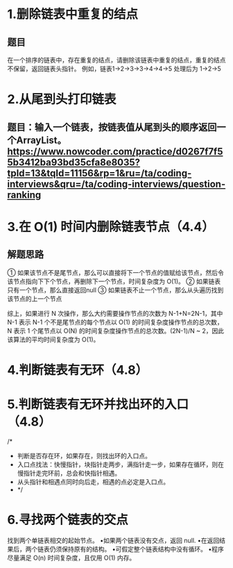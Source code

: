 # 1.删除链表中重复的结点
## 题目
在一个排序的链表中，存在重复的结点，请删除该链表中重复的结点，重复的结点不保留，返回链表头指针。 例如，链表1->2->3->3->4->4->5 处理后为 1->2->5

# 2.从尾到头打印链表
## 题目：输入一个链表，按链表值从尾到头的顺序返回一个ArrayList。https://www.nowcoder.com/practice/d0267f7f55b3412ba93bd35cfa8e8035?tpId=13&tqId=11156&rp=1&ru=/ta/coding-interviews&qru=/ta/coding-interviews/question-ranking

# 3.在 O(1) 时间内删除链表节点（4.4）
## 解题思路
  ① 如果该节点不是尾节点，那么可以直接将下一个节点的值赋给该节点，然后令该节点指向下下个节点，再删除下一个节点，时间复杂度为 O(1)。
  ② 如果链表只有一个节点，那么直接返回null
  ③ 如果链表不止一个节点，那么从头遍历找到该节点的上一个节点
 
 综上，如果进行 N 次操作，那么大约需要操作节点的次数为 N-1+N=2N-1，其中 N-1 表示 N-1 个不是尾节点的每个节点以 O(1) 的时间复杂度操作节点的总次数，N 表示 1 个尾节点以 O(N) 的时间复杂度操作节点的总次数。(2N-1)/N ~ 2，因此该算法的平均时间复杂度为 O(1)。
 
 # 4.判断链表有无环（4.8）
 
 # 5.判断链表有无环并找出环的入口（4.8）
  /*
 * 判断是否存在环，如果存在，则找出环的入口点。
 * 入口点找法：快慢指针，块指针走两步，满指针走一步，如果存在循环，则在慢指针走完环前，总会和快指针相遇。
 * 从头指针和相遇点同时向后走，相遇的点必定是入口点。
 * */
# 6.寻找两个链表的交点
找到两个单链表相交的起始节点。
•如果两个链表没有交点，返回 null.
•在返回结果后，两个链表仍须保持原有的结构。
•可假定整个链表结构中没有循环。
•程序尽量满足 O(n) 时间复杂度，且仅用 O(1) 内存。
